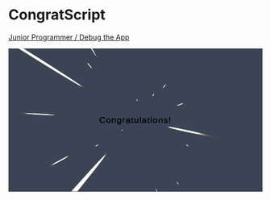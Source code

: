 # CongratScript
 
[Junior Programmer / Debug the App](https://learn.unity.com/tutorial/debug-the-app)  

![](./ingame_screenshot.png)

